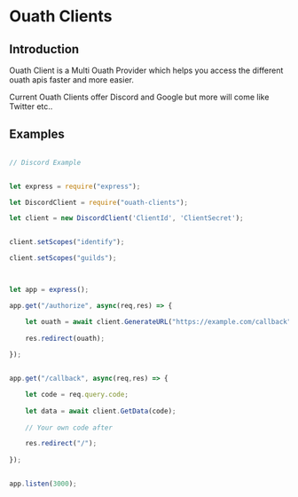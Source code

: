 # Ouath Clients


## Introduction

Ouath Client is a Multi Ouath Provider which helps you access the different ouath apis faster and more easier.

Current Ouath Clients offer Discord and Google but more will come like Twitter etc..



## Examples

```javascript

// Discord Example


let express = require("express");

let DiscordClient = require("ouath-clients");

let client = new DiscordClient('ClientId', 'ClientSecret');


client.setScopes("identify");

client.setScopes("guilds");



let app = express();

app.get("/authorize", async(req,res) => {

    let ouath = await client.GenerateURL("https://example.com/callback");
    
    res.redirect(ouath);
    
});


app.get("/callback", async(req,res) => {

    let code = req.query.code;
    
    let data = await client.GetData(code);
    
    // Your own code after

    res.redirect("/");
    
});


app.listen(3000);


```
